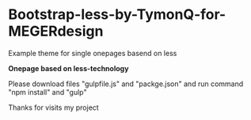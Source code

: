# Bootstrap-less-by-TymonQ-for-MEGERdesign
Example theme for single onepages basend on less 

<b>Onepage based on less-technology</b>

Please download files "gulpfile.js" and "packge.json" and run command "npm install" and "gulp"

Thanks for visits my project

